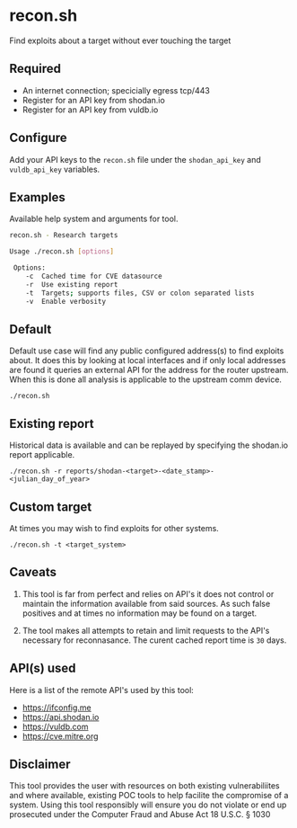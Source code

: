 recon.sh
========
Find exploits about a target without ever touching the target


Required
-------
* An internet connection; specicially egress tcp/443
* Register for an API key from shodan.io
* Register for an API key from vuldb.io


Configure
-------
Add your API keys to the `recon.sh` file under the `shodan_api_key` and `vuldb_api_key`
variables.


Examples
-------
Available help system and arguments for tool.
```sh
recon.sh - Research targets

Usage ./recon.sh [options]

 Options:
    -c  Cached time for CVE datasource
    -r  Use existing report
    -t  Targets; supports files, CSV or colon separated lists
    -v  Enable verbosity

```


Default
-------
Default use case will find any public configured address(s) to find
exploits about. It does this by looking at local interfaces and if
only local addresses are found it queries an external API for the
address for the router upstream. When this is done all analysis is
applicable to the upstream comm device.


`./recon.sh`


Existing report
-------
Historical data is available and can be replayed by specifying the
shodan.io report applicable.

`./recon.sh -r reports/shodan-<target>-<date_stamp>-<julian_day_of_year>`


Custom target
-------
At times you may wish to find exploits for other systems.

`./recon.sh -t <target_system>`


Caveats
-------
1. This tool is far from perfect and relies on API's it does not
control or maintain the information available from said sources. As
such false positives and at times no information may be found on a
target.

2. The tool makes all attempts to retain and limit requests to the
API's necessary for reconnasance. The curent cached report time is
`30` days.


API(s) used
-------
Here is a list of the remote API's used by this tool:
* https://ifconfig.me
* https://api.shodan.io
* https://vuldb.com
* https://cve.mitre.org


Disclaimer
-------
This tool provides the user with resources on both existing
vulnerabiliites and where available, existing POC tools to help
facilite the compromise of a system. Using this tool responsibly
will ensure you do not violate or end up prosecuted under the
Computer Fraud and Abuse Act 18 U.S.C. § 1030
